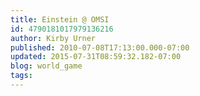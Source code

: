 ```yaml
---
title: Einstein @ OMSI
id: 4790181017979136216
author: Kirby Urner
published: 2010-07-08T17:13:00.000-07:00
updated: 2015-07-31T08:59:32.182-07:00
blog: world_game
tags: 
---
```


